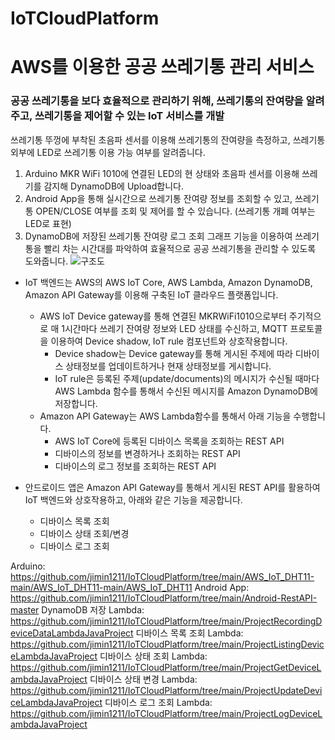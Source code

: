 # IoTCloudPlatform
# AWS를 이용한 공공 쓰레기통 관리 서비스
### 공공 쓰레기통을 보다 효율적으로 관리하기 위해, 쓰레기통의 잔여량을 알려주고, 쓰레기통을 제어할 수 있는 IoT 서비스를 개발
쓰레기통 뚜껑에 부착된 초음파 센서를 이용해 쓰레기통의 잔여량을 측정하고, 쓰레기통 외부에 LED로 쓰레기통 이용 가능 여부를 알려줍니다.
1. Arduino MKR WiFi 1010에 연결된 LED의 현 상태와 초음파 센서를 이용해 쓰레기를 감지해 DynamoDB에 Upload합니다.
2. Android App을 통해 실시간으로 쓰레기통 잔여량 정보를 조회할 수 있고, 쓰레기통 OPEN/CLOSE 여부를 조회 및 제어를 할 수 있습니다. (쓰레기통 개폐 여부는 LED로 표현)
3. DynamoDB에 저장된 쓰레기통 잔여량 로그 조회 그래프 기능을 이용하여 쓰레기통을 빨리 차는 시간대를 파악하여 효율적으로 공공 쓰레기통을 관리할 수 있도록 도와줍니다.
![구조도](https://user-images.githubusercontent.com/80217683/144735158-489b88dd-0487-4a5a-8ed4-3f8dfde1d8d7.JPG)

* IoT 백엔드는 AWS의 AWS IoT Core, AWS Lambda, Amazon DynamoDB, Amazon API Gateway를 이용해 구축된 IoT 클라우드 플랫폼입니다.
  * AWS IoT Device gateway를 통해 연결된 MKRWiFi1010으로부터 주기적으로 매 1시간마다 쓰레기 잔여량 정보와 LED 상태를 수신하고, MQTT 프로토콜을 이용하여 Device shadow, IoT rule 컴포넌트와 상호작용합니다.
    * Device shadow는 Device gateway를 통해 게시된 주제에 따라 디바이스 상태정보를 업데이트하거나 현재 상태정보를 게시합니다.
    * IoT rule은 등록된 주제(update/documents)의 메시지가 수신될 때마다 AWS Lambda 함수를 통해서 수신된 메시지를 Amazon DynamoDB에 저장합니다.
  * Amazon API Gateway는 AWS Lambda함수를 통해서 아래 기능을 수행합니다.
    * AWS IoT Core에 등록된 디바이스 목록을 조회하는 REST API
    * 디바이스의 정보를 변경하거나 조회하는 REST API
    * 디바이스의 로그 정보를 조회하는 REST API

* 안드로이드 앱은 Amazon API Gateway를 통해서 게시된 REST API를 활용하여 IoT 백엔드와 상호작용하고, 아래와 같은 기능을 제공합니다.
  * 디바이스 목록 조회
  * 디바이스 상태 조회/변경
  * 디바이스 로그 조회

Arduino: https://github.com/jimin1211/IoTCloudPlatform/tree/main/AWS_IoT_DHT11-main/AWS_IoT_DHT11-main/AWS_IoT_DHT11
Android App: https://github.com/jimin1211/IoTCloudPlatform/tree/main/Android-RestAPI-master
DynamoDB 저장 Lambda: https://github.com/jimin1211/IoTCloudPlatform/tree/main/ProjectRecordingDeviceDataLambdaJavaProject
디바이스 목록 조회 Lambda: https://github.com/jimin1211/IoTCloudPlatform/tree/main/ProjectListingDeviceLambdaJavaProject
디바이스 상태 조회 Lambda: https://github.com/jimin1211/IoTCloudPlatform/tree/main/ProjectGetDeviceLambdaJavaProject
디바이스 상태 변경 Lambda: https://github.com/jimin1211/IoTCloudPlatform/tree/main/ProjectUpdateDeviceLambdaJavaProject
디바이스 로그 조회 Lambda: https://github.com/jimin1211/IoTCloudPlatform/tree/main/ProjectLogDeviceLambdaJavaProject
